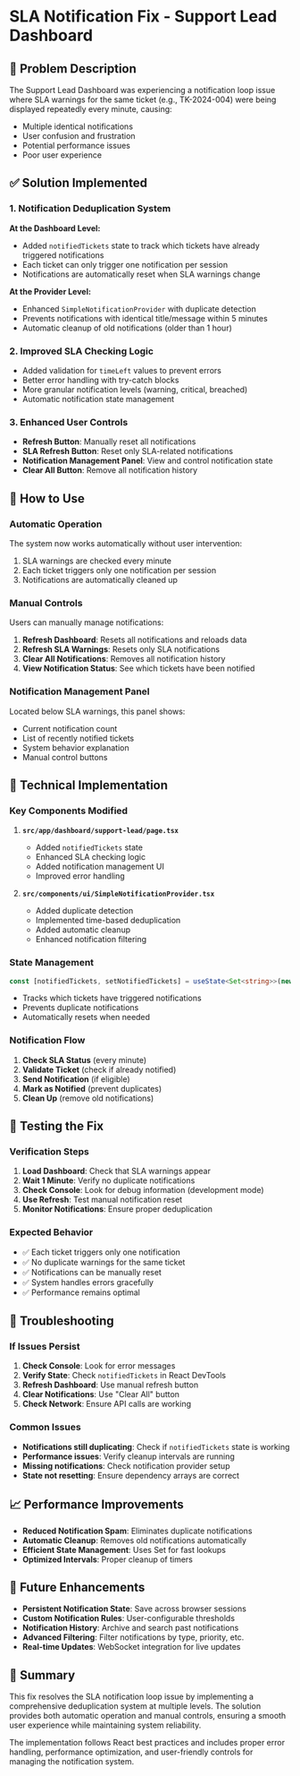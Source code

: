 # SLA Notification Fix - Support Lead Dashboard

## 🐛 Problem Description

The Support Lead Dashboard was experiencing a notification loop issue where SLA warnings for the same ticket (e.g., TK-2024-004) were being displayed repeatedly every minute, causing:

- Multiple identical notifications
- User confusion and frustration
- Potential performance issues
- Poor user experience

## ✅ Solution Implemented

### 1. Notification Deduplication System

**At the Dashboard Level:**
- Added `notifiedTickets` state to track which tickets have already triggered notifications
- Each ticket can only trigger one notification per session
- Notifications are automatically reset when SLA warnings change

**At the Provider Level:**
- Enhanced `SimpleNotificationProvider` with duplicate detection
- Prevents notifications with identical title/message within 5 minutes
- Automatic cleanup of old notifications (older than 1 hour)

### 2. Improved SLA Checking Logic

- Added validation for `timeLeft` values to prevent errors
- Better error handling with try-catch blocks
- More granular notification levels (warning, critical, breached)
- Automatic notification state management

### 3. Enhanced User Controls

- **Refresh Button**: Manually reset all notifications
- **SLA Refresh Button**: Reset only SLA-related notifications
- **Notification Management Panel**: View and control notification state
- **Clear All Button**: Remove all notification history

## 🚀 How to Use

### Automatic Operation
The system now works automatically without user intervention:
1. SLA warnings are checked every minute
2. Each ticket triggers only one notification per session
3. Notifications are automatically cleaned up

### Manual Controls
Users can manually manage notifications:

1. **Refresh Dashboard**: Resets all notifications and reloads data
2. **Refresh SLA Warnings**: Resets only SLA notifications
3. **Clear All Notifications**: Removes all notification history
4. **View Notification Status**: See which tickets have been notified

### Notification Management Panel
Located below SLA warnings, this panel shows:
- Current notification count
- List of recently notified tickets
- System behavior explanation
- Manual control buttons

## 🔧 Technical Implementation

### Key Components Modified

1. **`src/app/dashboard/support-lead/page.tsx`**
   - Added `notifiedTickets` state
   - Enhanced SLA checking logic
   - Added notification management UI
   - Improved error handling

2. **`src/components/ui/SimpleNotificationProvider.tsx`**
   - Added duplicate detection
   - Implemented time-based deduplication
   - Added automatic cleanup
   - Enhanced notification filtering

### State Management

```typescript
const [notifiedTickets, setNotifiedTickets] = useState<Set<string>>(new Set())
```

- Tracks which tickets have triggered notifications
- Prevents duplicate notifications
- Automatically resets when needed

### Notification Flow

1. **Check SLA Status** (every minute)
2. **Validate Ticket** (check if already notified)
3. **Send Notification** (if eligible)
4. **Mark as Notified** (prevent duplicates)
5. **Clean Up** (remove old notifications)

## 🧪 Testing the Fix

### Verification Steps

1. **Load Dashboard**: Check that SLA warnings appear
2. **Wait 1 Minute**: Verify no duplicate notifications
3. **Check Console**: Look for debug information (development mode)
4. **Use Refresh**: Test manual notification reset
5. **Monitor Notifications**: Ensure proper deduplication

### Expected Behavior

- ✅ Each ticket triggers only one notification
- ✅ No duplicate warnings for the same ticket
- ✅ Notifications can be manually reset
- ✅ System handles errors gracefully
- ✅ Performance remains optimal

## 🚨 Troubleshooting

### If Issues Persist

1. **Check Console**: Look for error messages
2. **Verify State**: Check `notifiedTickets` in React DevTools
3. **Refresh Dashboard**: Use manual refresh button
4. **Clear Notifications**: Use "Clear All" button
5. **Check Network**: Ensure API calls are working

### Common Issues

- **Notifications still duplicating**: Check if `notifiedTickets` state is working
- **Performance issues**: Verify cleanup intervals are running
- **Missing notifications**: Check notification provider setup
- **State not resetting**: Ensure dependency arrays are correct

## 📈 Performance Improvements

- **Reduced Notification Spam**: Eliminates duplicate notifications
- **Automatic Cleanup**: Removes old notifications automatically
- **Efficient State Management**: Uses Set for fast lookups
- **Optimized Intervals**: Proper cleanup of timers

## 🔮 Future Enhancements

- **Persistent Notification State**: Save across browser sessions
- **Custom Notification Rules**: User-configurable thresholds
- **Notification History**: Archive and search past notifications
- **Advanced Filtering**: Filter notifications by type, priority, etc.
- **Real-time Updates**: WebSocket integration for live updates

## 📝 Summary

This fix resolves the SLA notification loop issue by implementing a comprehensive deduplication system at multiple levels. The solution provides both automatic operation and manual controls, ensuring a smooth user experience while maintaining system reliability.

The implementation follows React best practices and includes proper error handling, performance optimization, and user-friendly controls for managing the notification system.
